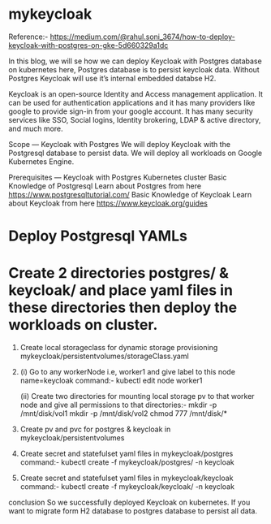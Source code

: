 # mykeycloak

Reference:- https://medium.com/@rahul.soni_3674/how-to-deploy-keycloak-with-postgres-on-gke-5d660329a1dc

In this blog, we will se how we can deploy Keycloak with Postgres database on kubernetes here, Postgres database is to persist keycloak data. Without Postgres Keycloak will use it’s internal embedded databse H2.

Keycloak is an open-source Identity and Access management application. It can be used for authentication applications and it has many providers like google to provide sign-in from your google account. It has many security services like SSO, Social logins, Identity brokering, LDAP & active directory, and much more.

Scope — Keycloak with Postgres
We will deploy Keycloak with the Postgresql database to persist data. We will deploy all workloads on Google Kubernetes Engine.

Prerequisites — Keycloak with Postgres
Kubernetes cluster
Basic Knowledge of Postgresql Learn about Postgres from here https://www.postgresqltutorial.com/
Basic Knowledge of Keycloak Learn about Keycloak from here https://www.keycloak.org/guides

# Deploy Postgresql YAMLs
# Create 2 directories postgres/ & keycloak/ and place yaml files in these directories then deploy the workloads on cluster.

1. Create local storageclass for dynamic storage provisioning
mykeycloak/persistentvolumes/storageClass.yaml

2. (i) Go to any workerNode i.e, worker1 and give label to this node name=keycloak
command:- kubectl edit node worker1
   
   (ii) Create two directories for mounting local storage pv to that worker node and give all permissions to that directories:-
        mkdir -p /mnt/disk/vol1
        mkdir -p /mnt/disk/vol2
        chmod 777 /mnt/disk/*


3. Create pv and pvc for postgres & keycloak in mykeycloak/persistentvolumes

4. Create secret and statefulset yaml files in mykeycloak/postgres
command:- kubectl create -f mykeycloak/postgres/ -n keycloak

5. Create secret and statefulset yaml files in mykeycloak/keycloak
command:- kubectl create -f mykeycloak/keycloak/ -n keycloak





conclusion
So we successfully deployed Keycloak on kubernetes. If you want to migrate form H2 database to postgres database to persist all data.
